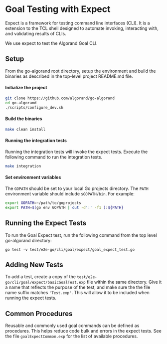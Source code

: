 # Goal Testing with Expect

Expect is a framework for testing command line interfaces (CLI).  It is a extension to the TCL shell designed to automate invoking, interacting with, and validating results of CLIs. 
 
We use expect to test the Algorand Goal CLI.

## Setup 

From the go-algorand root directory, setup the environment and build the binaries as described in the top-level project README.md file.  

#### Initialize the project
```bash
git clone https://github.com/algorand/go-algorand
cd go-algorand
./scripts/configure_dev.sh
```
#### Build the binaries
```bash
make clean install
```

#### Running the integration tests

Running the integration tests will invoke the expect tests.  Execute the following command to run the integration tests.

```bash
make integration
```

#### Set environment variables

The `GOPATH` should be set to your local Go projects directory. 
The `PATH` environment variable should include `$GOPATH/bin`. For example:

```bash
export GOPATH=~/path/to/goprojects
export PATH=$(go env GOPATH | cut -d':' -f1 ):${PATH}
```


## Running the Expect Tests

To run the Goal Expect test, run the following command from the top level go-algorand directory:

`go test -v test/e2e-go/cli/goal/expect/goal_expect_test.go` 


## Adding New Tests

To add a test, create a copy of the `test/e2e-go/cli/goal/expect/basicGoalTest.exp` file within the same directory. 
Give it a name that reflects the purpose of the test, and make sure the the file name suffix matches `'Test.exp'`.  This will allow it to be included when running the expect tests.
 
## Common Procedures

Reusable and commonly used goal commands can be defined as procedures. This helps reduce code bulk and errors in the expect tests.  See the file `goalExpectCommon.exp` for the list of available procedures.  
